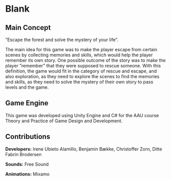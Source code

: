 # Blank

## Main Concept

”Escape the forest and solve the mystery of your life”.

The main idea for this game was to make the player escape from certain scenes by collecting memories and skills, which would help the player remember its own story. One possible outcome of the story was to make the player ”remember” that they were supposed to rescue someone. With this definition, the game would fit in the category of rescue and escape, and also exploration, as they need to explore the scenes to find the memories and skills, as they need to solve the mystery of their own story to pass levels and the game.

## Game Engine

This game was developed using Unity Engine and C# for the AAU course Theory and Practice of Game Design and Development.

## Contributions

**Developers:** Irene Ubieto Alamillo, Benjamin Bække, Christoffer Zorn, Ditte Fabrin Brodersen

**Sounds:** Free Sound

**Animations:** Mixamo


